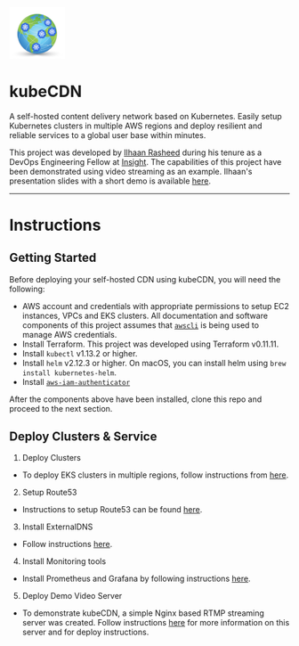 <img src="images/kubeCDN_logo.png" width="100">

# kubeCDN
A self-hosted content delivery network based on Kubernetes. Easily setup Kubernetes clusters in multiple AWS regions and deploy resilient and reliable services to a global user base within minutes.

This project was developed by [Ilhaan Rasheed](https://www.ilhaan.com) during his tenure as a DevOps Engineering Fellow at [Insight](https://www.insightdevops.com/). The capabilities of this project have been demonstrated using video streaming as an example. Ilhaan's presentation slides with a short demo is available [here](https://www.ilhaan.com/slides).

----

# Instructions

## Getting Started
Before deploying your self-hosted CDN using kubeCDN, you will need the following:

* AWS account and credentials with appropriate permissions to setup EC2 instances, VPCs and EKS clusters. All documentation and software components of this project assumes that [`awscli`](https://aws.amazon.com/cli/) is being used to manage AWS credentials.
* Install Terraform. This project was developed using Terraform v0.11.11.
* Install `kubectl` v1.13.2 or higher.
* Install `helm` v2.12.3 or higher. On macOS, you can install helm using `brew install kubernetes-helm`.
* Install [`aws-iam-authenticator`](https://github.com/kubernetes-sigs/aws-iam-authenticator)

After the components above have been installed, clone this repo and proceed to the next section.

## Deploy Clusters & Service
1. Deploy Clusters
  * To deploy EKS clusters in multiple regions, follow instructions from [here](./terraform/readme.md).
2. Setup Route53
  * Instructions to setup Route53 can be found [here](./route53/readme.md). 
3. Install ExternalDNS
  * Follow instructions [here](./externalDNS/readme.md).
4. Install Monitoring tools
  * Install Prometheus and Grafana by following instructions [here](./monitoring/readme.md).
5. Deploy Demo Video Server
  * To demonstrate kubeCDN, a simple Nginx based RTMP streaming server was created. Follow instructions [here](./video-server/readme.md) for more information on this server and for deploy instructions.
